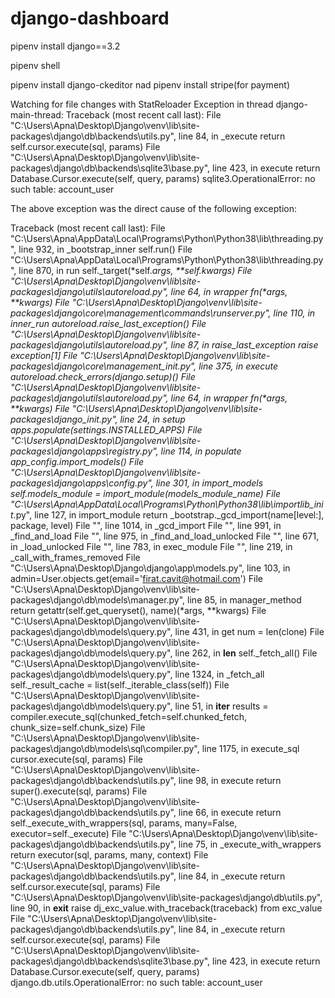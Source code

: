 # django-dashboard


pipenv install django==3.2

pipenv shell

pipenv install django-ckeditor nad pipenv install stripe(for payment)


Watching for file changes with StatReloader
Exception in thread django-main-thread:
Traceback (most recent call last):
  File "C:\Users\Apna\Desktop\Django\venv\lib\site-packages\django\db\backends\utils.py", line 84, in _execute
    return self.cursor.execute(sql, params)
  File "C:\Users\Apna\Desktop\Django\venv\lib\site-packages\django\db\backends\sqlite3\base.py", line 423, in execute
    return Database.Cursor.execute(self, query, params)
sqlite3.OperationalError: no such table: account_user

The above exception was the direct cause of the following exception:

Traceback (most recent call last):
  File "C:\Users\Apna\AppData\Local\Programs\Python\Python38\lib\threading.py", line 932, in _bootstrap_inner
    self.run()
  File "C:\Users\Apna\AppData\Local\Programs\Python\Python38\lib\threading.py", line 870, in run
    self._target(*self._args, **self._kwargs)
  File "C:\Users\Apna\Desktop\Django\venv\lib\site-packages\django\utils\autoreload.py", line 64, in wrapper
    fn(*args, **kwargs)
  File "C:\Users\Apna\Desktop\Django\venv\lib\site-packages\django\core\management\commands\runserver.py", line 110, in inner_run
    autoreload.raise_last_exception()
  File "C:\Users\Apna\Desktop\Django\venv\lib\site-packages\django\utils\autoreload.py", line 87, in raise_last_exception
    raise _exception[1]
  File "C:\Users\Apna\Desktop\Django\venv\lib\site-packages\django\core\management\__init__.py", line 375, in execute
    autoreload.check_errors(django.setup)()
  File "C:\Users\Apna\Desktop\Django\venv\lib\site-packages\django\utils\autoreload.py", line 64, in wrapper
    fn(*args, **kwargs)
  File "C:\Users\Apna\Desktop\Django\venv\lib\site-packages\django\__init__.py", line 24, in setup
    apps.populate(settings.INSTALLED_APPS)
  File "C:\Users\Apna\Desktop\Django\venv\lib\site-packages\django\apps\registry.py", line 114, in populate
    app_config.import_models()
  File "C:\Users\Apna\Desktop\Django\venv\lib\site-packages\django\apps\config.py", line 301, in import_models
    self.models_module = import_module(models_module_name)
  File "C:\Users\Apna\AppData\Local\Programs\Python\Python38\lib\importlib\__init__.py", line 127, in import_module
    return _bootstrap._gcd_import(name[level:], package, level)
  File "<frozen importlib._bootstrap>", line 1014, in _gcd_import
  File "<frozen importlib._bootstrap>", line 991, in _find_and_load
  File "<frozen importlib._bootstrap>", line 975, in _find_and_load_unlocked
  File "<frozen importlib._bootstrap>", line 671, in _load_unlocked
  File "<frozen importlib._bootstrap_external>", line 783, in exec_module
  File "<frozen importlib._bootstrap>", line 219, in _call_with_frames_removed
  File "C:\Users\Apna\Desktop\Django\django\app\models.py", line 103, in <module>
    admin=User.objects.get(email='firat.cavit@hotmail.com')
  File "C:\Users\Apna\Desktop\Django\venv\lib\site-packages\django\db\models\manager.py", line 85, in manager_method
    return getattr(self.get_queryset(), name)(*args, **kwargs)
  File "C:\Users\Apna\Desktop\Django\venv\lib\site-packages\django\db\models\query.py", line 431, in get
    num = len(clone)
  File "C:\Users\Apna\Desktop\Django\venv\lib\site-packages\django\db\models\query.py", line 262, in __len__
    self._fetch_all()
  File "C:\Users\Apna\Desktop\Django\venv\lib\site-packages\django\db\models\query.py", line 1324, in _fetch_all
    self._result_cache = list(self._iterable_class(self))
  File "C:\Users\Apna\Desktop\Django\venv\lib\site-packages\django\db\models\query.py", line 51, in __iter__
    results = compiler.execute_sql(chunked_fetch=self.chunked_fetch, chunk_size=self.chunk_size)
  File "C:\Users\Apna\Desktop\Django\venv\lib\site-packages\django\db\models\sql\compiler.py", line 1175, in execute_sql
    cursor.execute(sql, params)
  File "C:\Users\Apna\Desktop\Django\venv\lib\site-packages\django\db\backends\utils.py", line 98, in execute
    return super().execute(sql, params)
  File "C:\Users\Apna\Desktop\Django\venv\lib\site-packages\django\db\backends\utils.py", line 66, in execute
    return self._execute_with_wrappers(sql, params, many=False, executor=self._execute)
  File "C:\Users\Apna\Desktop\Django\venv\lib\site-packages\django\db\backends\utils.py", line 75, in _execute_with_wrappers
    return executor(sql, params, many, context)
  File "C:\Users\Apna\Desktop\Django\venv\lib\site-packages\django\db\backends\utils.py", line 84, in _execute
    return self.cursor.execute(sql, params)
  File "C:\Users\Apna\Desktop\Django\venv\lib\site-packages\django\db\utils.py", line 90, in __exit__
    raise dj_exc_value.with_traceback(traceback) from exc_value
  File "C:\Users\Apna\Desktop\Django\venv\lib\site-packages\django\db\backends\utils.py", line 84, in _execute
    return self.cursor.execute(sql, params)
  File "C:\Users\Apna\Desktop\Django\venv\lib\site-packages\django\db\backends\sqlite3\base.py", line 423, in execute
    return Database.Cursor.execute(self, query, params)
django.db.utils.OperationalError: no such table: account_user

